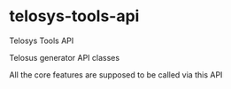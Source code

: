 # telosys-tools-api
Telosys Tools API

Telosus generator API classes 

All the core features are supposed to be called via this API
